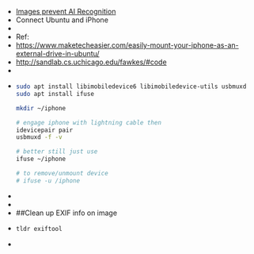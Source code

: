 - [Images prevent AI Recognition](https://github.com/Shawn-Shan/fawkes)
- Connect Ubuntu and iPhone
-
- Ref:
- https://www.maketecheasier.com/easily-mount-your-iphone-as-an-external-drive-in-ubuntu/
- http://sandlab.cs.uchicago.edu/fawkes/#code
-
- ```bash
  sudo apt install libimobiledevice6 libimobiledevice-utils usbmuxd
  sudo apt install ifuse
  
  mkdir ~/iphone
  
  # engage iphone with lightning cable then
  idevicepair pair
  usbmuxd -f -v
  
  # better still just use 
  ifuse ~/iphone
  
  # to remove/unmount device
  # ifuse -u /iphone
  ```
-
-
- ##Clean up EXIF info on image
- ```bash
  tldr exiftool
  
  ```
-